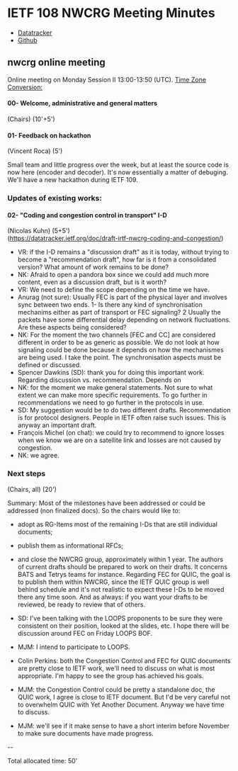 # IETF 108 NWCRG Meeting Minutes

* [Datatracker](https://datatracker.ietf.org/rg/nwcrg/) 
* [Github](https://github.com/irtf-nwcrg/rg-materials/)


## nwcrg online meeting

Online meeting on Monday Session II 13:00-13:50 (UTC).
[Time Zone Conversion:](https://www.timeanddate.com/worldclock/fixedtime.html?iso=20200727T13&p1=1440&am=50)


#### 00- Welcome, administrative and general matters
(Chairs) (10'+5')

#### 01- Feedback on hackathon 
(Vincent Roca) (5')

Small team and little progress over the week, but at least the source code is now here (encoder and decoder).
It's now essentially a matter of debuging.
We'll have a new hackathon during IETF 109.

### Updates of existing works:    

#### 02- "Coding and congestion control in transport" I-D
(Nicolas Kuhn) (5+5')     
(https://datatracker.ietf.org/doc/draft-irtf-nwcrg-coding-and-congestion/)

- VR: if the I-D remains a "discussion draft" as it is today, without trying to become a "recommendation draft", how far is it from a consolidated version? What amount of work remains to be done?    
- NK: Afraid to open a pandora box since we could add much more content, even as a discussion draft, but is it worth?    
- VR: We need to define the scope depending on the time we have.    
- Anurag (not sure): Usually FEC is part of the physical layer and involves sync between two ends. 1- Is there any kind of synchronisation mechanims either as part of transport or FEC signaling?  2 Usually the packets have some differential delay depending on network fluctuations. Are these aspects being considered?    
- NK: For the moment the two channels [FEC and CC] are considered different in order to be as generic as possible. We do not look at how signaling could be done because it depends on how the mechanismes are being used. I take the point. The synchronisation aspects must be defined or discussed.     
- Spencer Dawkins (SD): thank you for doing this important work. Regarding discussion vs. recommendation. Depends on     
- NK: for the moment we make general statements. Not sure to what extent we can make more specific requirements. To go further in recommendations we need to go further in the protocols in use.    
- SD: My suggestion would be to do two different drafts. Recommendation is for protocol designers. People in IETF often raise such issues. This is anyway an important draft.    
- François Michel (on chat): we could try to recommend to ignore losses when we know we are on a satellite link and losses are not caused by congestion.     
- NK: we agree.    

### Next steps
(Chairs, all) (20')

Summary:
Most of the milestones have been addressed or could be addressed (non finalized docs).
So the chairs would like to:
- adopt as RG-Items most of the remaining I-Ds that are still individual documents;
- publish them as informational RFCs;
- and close the NWCRG group, approximately within 1 year.
The authors of current drafts should be prepared to work on their drafts.
It concerns BATS and Tetrys teams for instance.
Regarding FEC for QUIC, the goal is to publish them within NWCRG, since the IETF QUIC group is well behind schedule and it's not realistic to expect these I-Ds to be moved there any time soon.
And as always: if you want your drafts to be reviewed, be ready to review that of others.

- SD: I've been talking with the LOOPS proponents to be sure they were consistent on their position, looked at the slides, etc. I hope there will be discussion around FEC on Friday LOOPS BOF.    
- MJM: I intend to participate to LOOPS.    
- Colin Perkins: both the Congestion Control and FEC for QUIC documents are pretty close to IETF work, we'll need to discuss on what is most appropriate. I'm happy to see the group has achieved his goals.    
- MJM: the Congestion Control could be pretty a standalone doc, the QUIC work, I agree is close to IETF document. But I'd be very careful not to overwhelm QUIC with Yet Another Document. Anyway we have time to discuss.    

- MJM: we'll see if it make sense to have a short interim before November to make sure documents have made progress.

--    

Total allocated time: 50'



